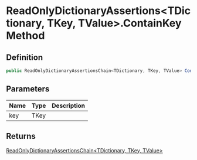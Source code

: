 # ReadOnlyDictionaryAssertions&lt;TDictionary, TKey, TValue&gt;.ContainKey Method
## Definition

```c#
public ReadOnlyDictionaryAssertionsChain<TDictionary, TKey, TValue> ContainKey(TKey? key);
```

## Parameters

| Name | Type | Description |
| ---- | ---- | ----------- |
| key | TKey |  |

## Returns

[ReadOnlyDictionaryAssertionsChain&lt;TDictionary, TKey, TValue&gt;](MrKWatkins.Assertions.ReadOnlyDictionaryAssertionsChain-3.md)
